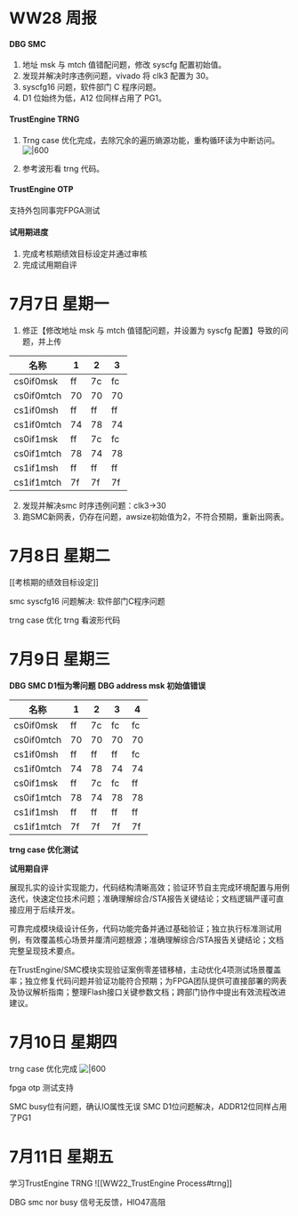 # WW28 周报

#### DBG SMC

1. 地址 msk 与 mtch 值错配问题，修改 syscfg 配置初始值。
2. 发现并解决时序违例问题，vivado 将 clk3 配置为 30。
3. syscfg16 问题，软件部门 C 程序问题。
4. D1 位始终为低，A12 位同样占用了 PG1。

#### TrustEngine TRNG

1. Trng case 优化完成，去除冗余的遍历熵源功能，重构循环读为中断访问。
![|600](https://lincx-img.oss-cn-shanghai.aliyuncs.com/img/20250710105304423.png)

2. 参考波形看 trng 代码。

#### TrustEngine OTP

支持外包同事完FPGA测试

#### 试用期进度

1. 完成考核期绩效目标设定并通过审核
2. 完成试用期自评


# 7月7日 星期一


1. 修正【修改地址 msk 与 mtch 值错配问题，并设置为 syscfg 配置】导致的问题，并上传

| 名称         | 1   | 2   | 3   |
| ---------- | --- | --- | --- |
| cs0if0msk  | ff  | 7c  | fc  |
| cs0if0mtch | 70  | 70  | 70  |
| cs1if0msh  | ff  | ff  | ff  |
| cs1if0mtch | 74  | 78  | 74  |
| cs0if1msk  | ff  | 7c  | fc  |
| cs0if1mtch | 78  | 74  | 78  |
| cs1if1msh  | ff  | ff  | ff  |
| cs1if1mtch | 7f  | 7f  | 7f  |

2. 发现并解决smc 时序违例问题：clk3->30
3. 跑SMC新网表，仍存在问题，awsize初始值为2，不符合预期，重新出网表。


# 7月8日 星期二


[[考核期的绩效目标设定]]

smc syscfg16 问题解决: 软件部门C程序问题

trng case 优化
trng 看波形代码

# 7月9日 星期三


**DBG SMC D1恒为零问题**
**DBG address msk 初始值错误**

| 名称         | 1   | 2   | 3   | 4   |
| ---------- | --- | --- | --- | --- |
| cs0if0msk  | ff  | 7c  | fc  | fc  |
| cs0if0mtch | 70  | 70  | 70  | 70  |
| cs1if0msh  | ff  | ff  | ff  | fc  |
| cs1if0mtch | 74  | 78  | 74  | 74  |
| cs0if1msk  | ff  | 7c  | fc  | ff  |
| cs0if1mtch | 78  | 74  | 78  | 78  |
| cs1if1msh  | ff  | ff  | ff  | ff  |
| cs1if1mtch | 7f  | 7f  | 7f  | 7f  |
**trng case 优化测试**

**试用期自评**

展现扎实的设计实现能力，代码结构清晰高效；验证环节自主完成环境配置与用例迭代，快速定位技术问题；准确理解综合/STA报告关键结论；文档逻辑严谨可直接应用于后续开发。

可靠完成模块级设计任务，代码功能完备并通过基础验证；独立执行标准测试用例，有效覆盖核心场景并厘清问题根源；准确理解综合/STA报告关键结论；文档完整呈现技术要点。

在TrustEngine/SMC模块实现验证案例零差错移植，主动优化4项测试场景覆盖率；独立修复代码问题并验证功能符合预期；为FPGA团队提供可直接部署的网表及协议解析指南；整理Flash接口关键参数文档；跨部门协作中提出有效流程改进建议。

# 7月10日 星期四


trng case 优化完成
![|600](https://lincx-img.oss-cn-shanghai.aliyuncs.com/img/20250710105304423.png)

fpga otp 测试支持

SMC busy位有问题，确认IO属性无误
SMC D1位问题解决，ADDR12位同样占用了PG1

# 7月11日 星期五


学习TrustEngine TRNG
![[WW22_TrustEngine Process#trng]]

DBG smc nor busy 信号无反馈，HIO47高阻

